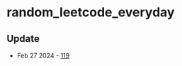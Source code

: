 # random_leetcode_everyday

## Update 
- Feb 27 2024 - [119](https://leetcode.com/problems/pascals-triangle-ii/description/)